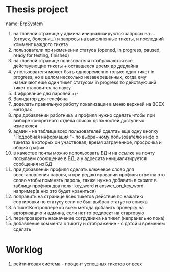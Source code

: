 # Thesis project 
name: ErpSystem 
1. на главной странице у админа инициализируются запросы на ...(отпуск, болезни,..) и запросы на выполненные тикеты, и последний коммент каждого тикета 
2. пользователи при изменении статуса (opened, in progress, paused, ready for testing, finished)
3. на главной странице пользователя отображаются все действувющие тикеты + оставшееся время до дедлайна
4. у пользователя может быть одновременно только один тикет in progress, но в целом несколько незаверешенных, когда ему назначают еще один тикет статусом in progress то действуюший тикет становится на паузу. 
5. Шифрование для паролей +/-
7. Валидатор для телефона
8. доделать правильную работу локализации в меню верхней на ВСЕХ методах
9. при добавлении работника и профиля нужно сделать чтобы при выборе конкретного отдела список должностей доступных изменялся
11. админ - на таблице всех пользователей сделтаь еще одну кнопку "Подробная информация "- по выбранному пользователю инфо о тикетах в которых он участвовал, время затраченное, просрочка и общий график 
12. в качестве почты можно использовать БД и на ссылке на почту посылаем сооющение в БД, а у адресата инициализируется сообщения из БД
14. при добавлении профиля сделать ключевое слово для восстановления пароля, и при редактировании профиля ответна это слово чтобы поменять пароль, также нужно добавить в скрипт в таблицу профиля два поля: key_word и answer_on_key_word например(в них это будет храниться)
15. поправить на странице всех тикетов действие по нажатию сортировки по статусу если не был выбран статус из списка
16. в тикетКонтроллере ко всем метода добавить проверку на авторизацию и админа, если нет то редирект на стартовую
17. перепроверить назначение сотрудника на тикет (непраивльно пока)
18. добавление коммента к тикету и отображение - с датой и временем сделать
# Worklog
1. рейтинговая система - процент успешных тикетов от всех
